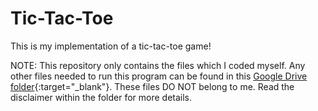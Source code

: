 # Tic-Tac-Toe

This is my implementation of a tic-tac-toe game!

NOTE: This repository only contains the files which I coded myself. Any other files needed to run this program can be found in this [Google Drive folder](https://drive.google.com/drive/folders/1MRvhglQzEu9l7O7xeJmihh6QT1G4BsLa?usp=sharing){:target="_blank"}. These files DO NOT belong to me. Read the disclaimer within the folder for more details.
